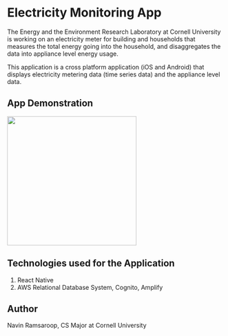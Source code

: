 # Electricity Monitoring App

The Energy and the Environment Research Laboratory at Cornell University is working on an electricity meter for building and households that measures the total energy going into the household, and disaggregates the data into appliance level energy usage. 

This application is a cross platform application (iOS and Android) that displays electricity metering data (time series data) and the appliance level data. 


## App Demonstration

<img src="https://github.com/cornell-eerl-iot/iotApplication/blob/master/iot/app/resources/appDemo.gif" width="300" />

## Technologies used for the Application

1. React Native
2. AWS Relational Database System, Cognito, Amplify

## Author

Navin Ramsaroop, CS Major at Cornell University


